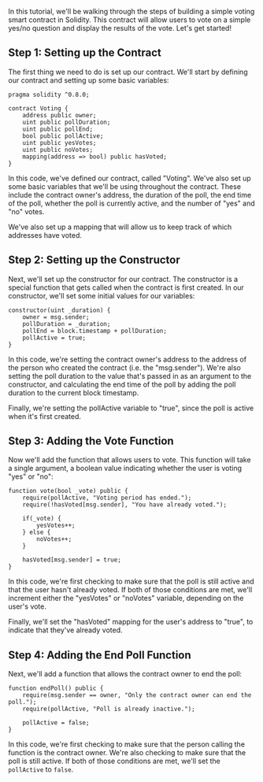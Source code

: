 In this tutorial, we'll be walking through the steps of building a simple voting smart contract in Solidity. This contract will allow users to vote on a simple yes/no question and display the results of the vote. Let's get started!

## Step 1: Setting up the Contract
The first thing we need to do is set up our contract. We'll start by defining our contract and setting up some basic variables:
```solidity
pragma solidity ^0.8.0;

contract Voting {
    address public owner;
    uint public pollDuration;
    uint public pollEnd;
    bool public pollActive;
    uint public yesVotes;
    uint public noVotes;
    mapping(address => bool) public hasVoted;
}
```
In this code, we've defined our contract, called "Voting". We've also set up some basic variables that we'll be using throughout the contract. These include the contract owner's address, the duration of the poll, the end time of the poll, whether the poll is currently active, and the number of "yes" and "no" votes.

We've also set up a mapping that will allow us to keep track of which addresses have voted.

## Step 2: Setting up the Constructor

Next, we'll set up the constructor for our contract. The constructor is a special function that gets called when the contract is first created. In our constructor, we'll set some initial values for our variables:

```solidity
constructor(uint _duration) {
    owner = msg.sender;
    pollDuration = _duration;
    pollEnd = block.timestamp + pollDuration;
    pollActive = true;
}
```

In this code, we're setting the contract owner's address to the address of the person who created the contract (i.e. the "msg.sender"). We're also setting the poll duration to the value that's passed in as an argument to the constructor, and calculating the end time of the poll by adding the poll duration to the current block timestamp.

Finally, we're setting the pollActive variable to "true", since the poll is active when it's first created.

## Step 3: Adding the Vote Function

Now we'll add the function that allows users to vote. This function will take a single argument, a boolean value indicating whether the user is voting "yes" or "no":
```solidity
function vote(bool _vote) public {
    require(pollActive, "Voting period has ended.");
    require(!hasVoted[msg.sender], "You have already voted.");
    
    if(_vote) {
        yesVotes++;
    } else {
        noVotes++;
    }
    
    hasVoted[msg.sender] = true;
}
```
In this code, we're first checking to make sure that the poll is still active and that the user hasn't already voted. If both of those conditions are met, we'll increment either the "yesVotes" or "noVotes" variable, depending on the user's vote.

Finally, we'll set the "hasVoted" mapping for the user's address to "true", to indicate that they've already voted.

## Step 4: Adding the End Poll Function

Next, we'll add a function that allows the contract owner to end the poll:

```solidity
function endPoll() public {
    require(msg.sender == owner, "Only the contract owner can end the poll.");
    require(pollActive, "Poll is already inactive.");
    
    pollActive = false;
}
```

In this code, we're first checking to make sure that the person calling the function is the contract owner. We're also checking to make sure that the poll is still active. If both of those conditions are met, we'll set the `pollActive` to `false`.

